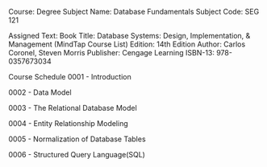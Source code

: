 Course: Degree
Subject Name: Database Fundamentals
Subject Code: SEG 121


Assigned Text:
Book Title: Database Systems: Design, Implementation, & Management (MindTap Course List)
Edition: 14th Edition
Author: Carlos Coronel, Steven Morris
Publisher: Cengage Learning
ISBN-13: 978-0357673034


Course Schedule
0001 - Introduction

0002 - Data Model

0003 - The Relational Database Model

0004 - Entity Relationship Modeling

0005 - Normalization of Database Tables

0006 - Structured Query Language(SQL)

